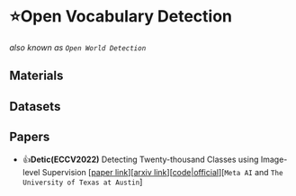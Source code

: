 # ⭐Open Vocabulary Detection
*also known as `Open World Detection`*

## Materials

## Datasets

## Papers

* 👍**Detic(ECCV2022)** Detecting Twenty-thousand Classes using Image-level Supervision [[paper link](https://link.springer.com/chapter/10.1007/978-3-031-20077-9_21)][[arxiv link](https://arxiv.org/abs/2201.02605)][[code|official](https://github.com/facebookresearch/Detic)][`Meta AI` and `The University of Texas at Austin`]
